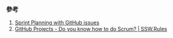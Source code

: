 ### 參考
1. [Sprint Planning with GitHub issues](https://codetree.com/guides/sprint-planning-github-issues)
2. [GitHub Projects - Do you know how to do Scrum? | SSW.Rules](https://www.ssw.com.au/rules/scrum-in-github/)

